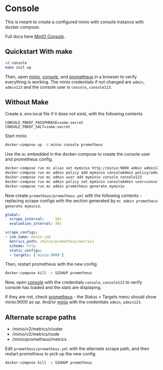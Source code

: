 # Console

This is meant to create a configured minio with console instance with docker compose.

Full docs here [MinIO Console](https://github.com/minio/console).

## Quickstart With make

```bash
cd console
make init up
```

Then, open [minio](http://localhost:9000), [console](http://localhost:8080), and [prometheus](http://localhost) in a browser to verify everything is working.
The minio credentials if not changed are `admin`, `admin123` and the console user is `console`, `console123`.

## Without Make

Create a .env.local file if it does not exist, with the following contents

```
CONSOLE_PBKDF_PASSPHRASE=some-secret
CONSOLE_PBKDF_SALT=some-secret
```

Start minio

```bash
docker-compose up -d minio console prometheus
```

Use the `mc` embedded in the docker-compose to create the console user and prometheus config.

```bash
docker-compose run mc alias set myminio http://minio:9000 admin admin123
docker-compose run mc admin policy add myminio consoleAdmin policy/admin.json
docker-compose run mc admin user add myminio console console123
docker-compose run mc admin policy set myminio consoleAdmin user=console
docker-compose run mc admin prometheus generate myminio
```

Now create `prometheus/prometheus.yml` with the following contents - replacing scrape configs with the section generated by `mc admin prometheus generate myminio`.

```yml
global:
  scrape_interval:     10s
  evaluation_interval: 30s

scrape_configs:
- job_name: minio-job
  metrics_path: /minio/prometheus/metrics
  scheme: http
  static_configs:
  - targets: ['minio:9000']
```

Then, restart prometheus with the new config.

```bash
docker-compose kill -s SIGHUP prometheus
```

Now, open [console](http://localhost:8080) with the credentials `console`, `console123` to verify console has loaded and the stats are displaying.

If they are not, check [prometheus](http://localhost) - the Status > Targets menu should show minio:9000 as up.
And/or [minio](http://localhost:9000) with the credentials `admin`, `admin123`.

## Alternate scrape paths

* /minio/v2/metrics/cluster
* /minio/v2/metrics/node
* /minio/prometheus/metrics

Edit `prometheus/prometheus.yml` with the alternate scrape path, and then restart prometheus to pick up the new config

```bash
docker-compose kill -s SIGHUP prometheus
```
